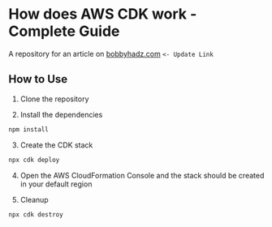 # How does AWS CDK work - Complete Guide

A repository for an article on
[bobbyhadz.com](https://bobbyhadz.com/blog/how-does-aws-cdk-work)
`<- Update Link`

## How to Use

1. Clone the repository

2. Install the dependencies

```bash
npm install
```

3. Create the CDK stack

```bash
npx cdk deploy
```

4. Open the AWS CloudFormation Console and the stack should be created in your
   default region

5. Cleanup

```bash
npx cdk destroy
```
